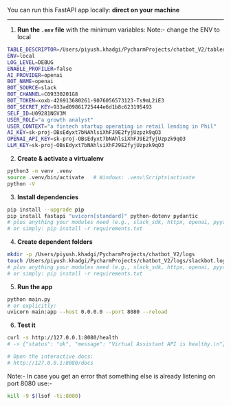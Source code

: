 You can run this FastAPI app locally: **direct on your machine** 

---

1. **Run the `.env` file** with the minimum variables:
Note:- change the ENV to local 
```bash
TABLE_DESCRIPTOR=/Users/piyush.khadgi/PycharmProjects/chatbot_V2/tabledesc
ENV=local
LOG_LEVEL=DEBUG
ENABLE_PROFILER=false
AI_PROVIDER=openai
BOT_NAME=openai
BOT_SOURCE=slack
BOT_CHANNEL=C09330201G8
BOT_TOKEN=xoxb-426913680261-9076056573123-Ts9mL2iE3
BOT_SECRET_KEY=933ad09861725444e6d1b8c623195493
SELF_ID=U09281NGV3M
USER_ROLE="a growth analyst"
USER_CONTEXT="a fintech startup operating in retail lending in Phil"
AI_KEY=sk-proj-OBsEdyxt7bNAhlsiXhFJ9E2fyjUzpzk9qO3
OPENAI_API_KEY=sk-proj-OBsEdyxt7bNAhlsiXhFJ9E2fyjUzpzk9qO3
LLM_KEY=sk-proj-OBsEdyxt7bNAhlsiXhFJ9E2fyjUzpzk9qO3
```


2. **Create & activate a virtualenv**
```bash
python3 -m venv .venv
source .venv/bin/activate   # Windows: .venv\Scripts\activate
python -V
```

3. **Install dependencies**
```bash
pip install --upgrade pip
pip install fastapi "uvicorn[standard]" python-dotenv pydantic
# plus anything your modules need (e.g., slack_sdk, httpx, openai, pyyaml, google-cloud-bigquery, etc.)
# or simply: pip install -r requirements.txt
```

4. **Create dependent folders**
```bash
mkdir -p /Users/piyush.khadgi/PycharmProjects/chatbot_V2/logs
touch /Users/piyush.khadgi/PycharmProjects/chatbot_V2/logs/slackbot.log
# plus anything your modules need (e.g., slack_sdk, httpx, openai, pyyaml, google-cloud-bigquery, etc.)
# or simply: pip install -r requirements.txt
```

5. **Run the app**
```bash
python main.py
# or explicitly:
uvicorn main:app --host 0.0.0.0 --port 8080 --reload
```

6. **Test it**
```bash
curl -s http://127.0.0.1:8080/health
# -> {"status": "ok", "message": "Virtual Assistant API is healthy.\n"}

# Open the interactive docs:
# http://127.0.0.1:8080/docs
```

Note:- In case you get an error that something else is already listening on port 8080 use:-
```bash
kill -9 $(lsof -ti:8080)
```
